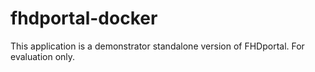 # fhdportal-docker
This application is a demonstrator standalone version of FHDportal. For evaluation only.
